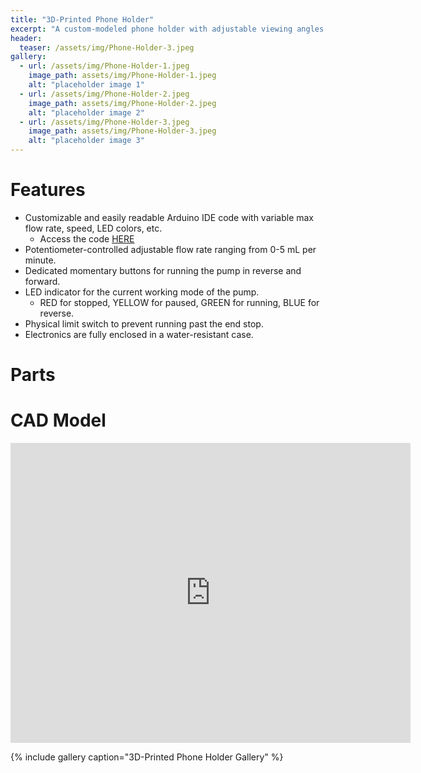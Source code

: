 ```yaml
---
title: "3D-Printed Phone Holder"
excerpt: "A custom-modeled phone holder with adjustable viewing angles."
header:
  teaser: /assets/img/Phone-Holder-3.jpeg
gallery:
  - url: /assets/img/Phone-Holder-1.jpeg
    image_path: assets/img/Phone-Holder-1.jpeg
    alt: "placeholder image 1"
  - url: /assets/img/Phone-Holder-2.jpeg
    image_path: assets/img/Phone-Holder-2.jpeg
    alt: "placeholder image 2"
  - url: /assets/img/Phone-Holder-3.jpeg
    image_path: assets/img/Phone-Holder-3.jpeg
    alt: "placeholder image 3"
---
```


# Features

* Customizable and easily readable Arduino IDE code with variable max flow rate, speed, LED colors, etc.
  * Access the code [HERE](https://github.com/wal627/Syringe-Pump/blob/main/Syringe_pot.ino)
* Potentiometer-controlled adjustable flow rate ranging from 0-5 mL per minute.
* Dedicated momentary buttons for running the pump in reverse and forward.
* LED indicator for the current working mode of the pump. 
  * RED for stopped, YELLOW for paused, GREEN for running, BLUE for reverse.
* Physical limit switch to prevent running past the end stop.
* Electronics are fully enclosed in a water-resistant case.

# Parts

# CAD Model
<iframe src="https://vanderbilt643.autodesk360.com/shares/public/SH512d4QTec90decfa6ed4beca740aae9bb2?mode=embed" width="640" height="480" allowfullscreen="true" webkitallowfullscreen="true" mozallowfullscreen="true"  frameborder="0"></iframe>

{% include gallery caption="3D-Printed Phone Holder Gallery" %}
